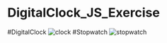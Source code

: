 # DigitalClock_JS_Exercise

#DigitalClock
![clock](https://github.com/Thayuran/DigitalClock_JS_Exercise/assets/77486711/eb3c0dbd-f163-4147-bbf4-e1affe9cf804)
#Stopwatch
![stopwatch](https://github.com/Thayuran/DigitalClock_JS_Exercise/assets/77486711/3a853780-2211-48fc-9c37-b96e2463bab7)
